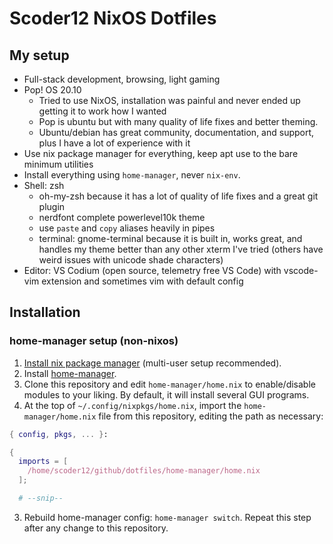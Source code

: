 # Scoder12 NixOS Dotfiles

## My setup

- Full-stack development, browsing, light gaming
- Pop! OS 20.10 
  - Tried to use NixOS, installation was painful and never ended up
    getting it to work how I wanted
  - Pop is ubuntu but with many quality of life fixes and better theming. 
  - Ubuntu/debian has great community, documentation, and support, plus I have a lot of
    experience with it
- Use nix package manager for everything, keep apt use to the bare minimum utilities
- Install everything using `home-manager`, never `nix-env`.
- Shell: zsh
  - oh-my-zsh because it has a lot of quality of life fixes and a great git plugin
  - nerdfont complete powerlevel10k theme
  - use `paste` and `copy` aliases heavily in pipes
  - terminal: gnome-terminal because it is built in, works great, and handles my theme
    better than any other xterm I've tried (others have weird issues with unicode shade
    characters)
- Editor: VS Codium (open source, telemetry free VS Code) with vscode-vim extension
  and sometimes vim with default config

## Installation
### home-manager setup (non-nixos)

1. [Install nix package manager](https://nixos.org/guides/install-nix.html) (multi-user setup recommended). 
2. Install [home-manager](https://github.com/nix-community/home-manager).
3. Clone this repository and edit `home-manager/home.nix` to enable/disable modules to
   your liking. By default, it will install several GUI programs.
4. At the top of `~/.config/nixpkgs/home.nix`, import the `home-manager/home.nix` file
   from this repository, editing the path as necessary:

```nix
{ config, pkgs, ... }:

{
  imports = [
    /home/scoder12/github/dotfiles/home-manager/home.nix
  ];

  # --snip--
```

3. Rebuild home-manager config: `home-manager switch`. Repeat this step after any
   change to this repository. 

